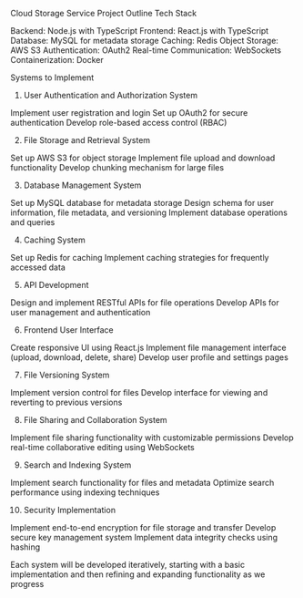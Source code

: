 Cloud Storage Service Project Outline
Tech Stack

Backend: Node.js with TypeScript
Frontend: React.js with TypeScript
Database: MySQL for metadata storage
Caching: Redis
Object Storage: AWS S3
Authentication: OAuth2
Real-time Communication: WebSockets
Containerization: Docker

Systems to Implement

1. User Authentication and Authorization System

Implement user registration and login
Set up OAuth2 for secure authentication
Develop role-based access control (RBAC)

2. File Storage and Retrieval System

Set up AWS S3 for object storage
Implement file upload and download functionality
Develop chunking mechanism for large files

3. Database Management System

Set up MySQL database for metadata storage
Design schema for user information, file metadata, and versioning
Implement database operations and queries

4. Caching System

Set up Redis for caching
Implement caching strategies for frequently accessed data

5. API Development

Design and implement RESTful APIs for file operations
Develop APIs for user management and authentication

6. Frontend User Interface

Create responsive UI using React.js
Implement file management interface (upload, download, delete, share)
Develop user profile and settings pages

7. File Versioning System

Implement version control for files
Develop interface for viewing and reverting to previous versions

8. File Sharing and Collaboration System

Implement file sharing functionality with customizable permissions
Develop real-time collaborative editing using WebSockets

9. Search and Indexing System

Implement search functionality for files and metadata
Optimize search performance using indexing techniques

10. Security Implementation

Implement end-to-end encryption for file storage and transfer
Develop secure key management system
Implement data integrity checks using hashing

Each system will be developed iteratively, starting with a basic implementation and then refining and expanding functionality as we progress

